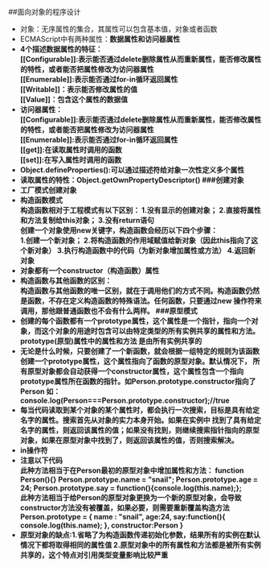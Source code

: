 ##面向对象的程序设计
- 对象：无序属性的集合，其属性可以包含基本值，对象或者函数
- ECMAScript中有两种属性：<b>数据属性和访问器属性
- 4个描述数据属性的特征：<br/>
[[Configurable]]:表示能否通过delete删除属性从而重新属性，能否修改属性的特性，或者能否把属性修改为访问器属性<br/>
[[Enumerable]]:表示能否通过for-in循环返回属性<br/>
[[Writable]]：表示能否修改属性的值<br/>
[[Value]]：包含这个属性的数据值
- 访问器属性：<br/>
[[Configurable]]:表示能否通过delete删除属性从而重新属性，能否修改属性的特性，或者能否把属性修改为访问器属性<br/>
[[Enumerable]]:表示能否通过for-in循环返回属性<br/>
[[get]]:在读取属性时调用的函数<br/>
[[set]]:在写入属性时调用的函数
- Object.defineProperties():可以通过描述符给对象一次性定义多个属性
- 读取属性的特性：Object.getOwnPropertyDescriptor()
###创建对象
- 工厂模式创建对象
- 构造函数模式<br/>
构造函数相对于工程模式有以下区别：
1.没有显示的创建对象；
2.直接将属性和方法复制给this对象；
3.没有return语句<br/>
创建一个对象使用new关键字，构造函数会经历以下四个步骤：<br/>
1.创建一个新对象；
2.将构造函数的作用域赋值给新对象（因此this指向了这个新对象）
3.执行构造函数中的代码（为新对象增加属性或方法）
4.返回新对象
- 对象都有一个constructor（构造函数）属性
- 构造函数与其他函数的区别：<br/>
构造函数与其他函数的唯一区别，就在于调用他们的方式不同。构造函数仍然是函数，不存在定义构造函数的特殊语法。任何函数，只要通过new
操作符来调用，那他跟普通函数也不会有什么两样。
###原型模式
- 创建的每个函数都有一个prototype属性，这个属性是一个指针，指向一个对象，而这个对象的用途时包含可以由特定类型的所有实例共享的属性和方法。prototype(原型)属性中的属性和方法
是由所有实例共享的
- 无论是什么时候，只要创建了一个新函数，就会根据一组特定的规则为该函数创建一个prototype属性，这个属性指向了函数的原型对象。默认情况下，
所有原型对象都会自动获得一个constructor属性，这个属性包含一个指向prototype属性所在函数的指针。如Person.prototype.constructor指向了Person
如：console.log(Person===Person.prototype.constructor);//true
- 每当代码读取到某个对象的某个属性时，都会执行一次搜索，目标是具有给定名字的属性。搜索首先从对象的实力本身开始。如果在实例中 
找到了具有给定名字的属性，则返回该属性的值；如果没有找到，则继续搜索指针指向的原型对象，如果在原型对象中找到了，则返回该属性的值，否则搜索解决。
- in操作符
- 注意以下代码<br/>
此种方法相当于在Person最初的原型对象中增加属性和方法：
function Person(){}
Person.prototype.name = "snail";
Person.prototype.age = 24;
Person.prototype.say = function(){console.log(this.name);};<br/>
此种方法相当于给Person的原型对象更换为一个新的原型对象，会导致constructor方法没有被覆盖，如果必要，则需要重新覆盖构造方法<br/>
Person.prototype = {
    name : "snail",
    age:24,
    say:function(){
        console.log(this.name);
    },
    constructor:Person
}
- 原型对象的缺点:1.省略了为构造函数传递初始化参数，结果所有的实例在默认情况下都将取得相同的属性值
2.原型对象中的所有属性和方法都是被所有实例共享的，这个特点对引用类型变量影响比较严重
